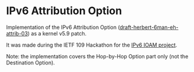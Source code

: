 # IPv6 Attribution Option

Implementation of the IPv6 Attribution Option ([draft-herbert-6man-eh-attrib-03](https://tools.ietf.org/html/draft-herbert-6man-eh-attrib-03)) as a kernel v5.9 patch.

It was made during the IETF 109 Hackathon for the [IPv6 IOAM project](https://github.com/IETF-Hackathon/ietf109-project-presentations/blob/master/IPv6-IOAM.pdf).

Note: the implementation covers the Hop-by-Hop Option part only (not the Destination Option).
